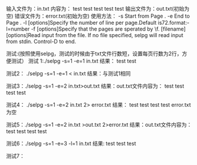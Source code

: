 输入文件为：in.txt
内容为：
test
test
test
test
test
输出文件为：out.txt(初始为空)
错误文件为：error.txt(初始为空)
使用方法：
        -s              Start from Page <number>.
        -e              End to Page <number>.
        -l              [options]Specify the number of line per page.Default is72.format:-l=number
        -f              [options]Specify that the pages are sperated by \f.
        [filename]      [options]Read input from the file.
        If no file specified, selpg will read input from stdin. Control-D to end.

测试:(按照使用selpg，测试的时候由于txt文件行数短，设置每页行数为2行，方便测试）
测试 1:./selpg -s=1 -e=1 in.txt
结果：
test
test

测试2： ./selpg -s=1 -e=1 < in.txt
结果：与测试1相同

测试3：./selpg -s=1 -e=2  in.txt>out.txt
结果：out.txt文件内容为：
test
test
test
test

测试4： ./selpg -s=1 -e=2 in.txt 2> error.txt
结果：
test
test
test
test
error.txt为空

测试5：./selpg -s=1 -e=2 in.txt >out.txt 2>error.txt
结果：out.txt文件内容为：
test
test
test
test

测试6：./selpg -s=1 -e=3 -l=1 in.txt
结果:
test
test
test

测试7：




